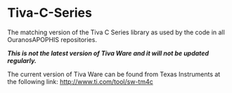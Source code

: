 # Tiva-C-Series
The matching version of the Tiva C Series library as used by the code in all OuranosAPOPHIS repositories. 

***This is not the latest version of Tiva Ware and it will not be updated regularly.***

The current version of Tiva Ware can be found from Texas Instruments at the following link:
http://www.ti.com/tool/sw-tm4c
